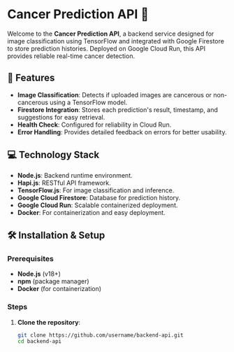 # Cancer Prediction API 🚀
Welcome to the **Cancer Prediction API**, a backend service designed for image classification using TensorFlow and integrated with Google Firestore to store prediction histories. Deployed on Google Cloud Run, this API provides reliable real-time cancer detection.

## 🌟 Features
- **Image Classification**: Detects if uploaded images are cancerous or non-cancerous using a TensorFlow model.
- **Firestore Integration**: Stores each prediction's result, timestamp, and suggestions for easy retrieval.
- **Health Check**: Configured for reliability in Cloud Run.
- **Error Handling**: Provides detailed feedback on errors for better usability.

## 💻 Technology Stack
- **Node.js**: Backend runtime environment.
- **Hapi.js**: RESTful API framework.
- **TensorFlow.js**: For image classification and inference.
- **Google Cloud Firestore**: Database for prediction history.
- **Google Cloud Run**: Scalable containerized deployment.
- **Docker**: For containerization and easy deployment.

## 🛠️ Installation & Setup

### Prerequisites
- **Node.js** (v18+)
- **npm** (package manager)
- **Docker** (for containerization)

### Steps
1. **Clone the repository**:
   ```bash
   git clone https://github.com/username/backend-api.git
   cd backend-api
